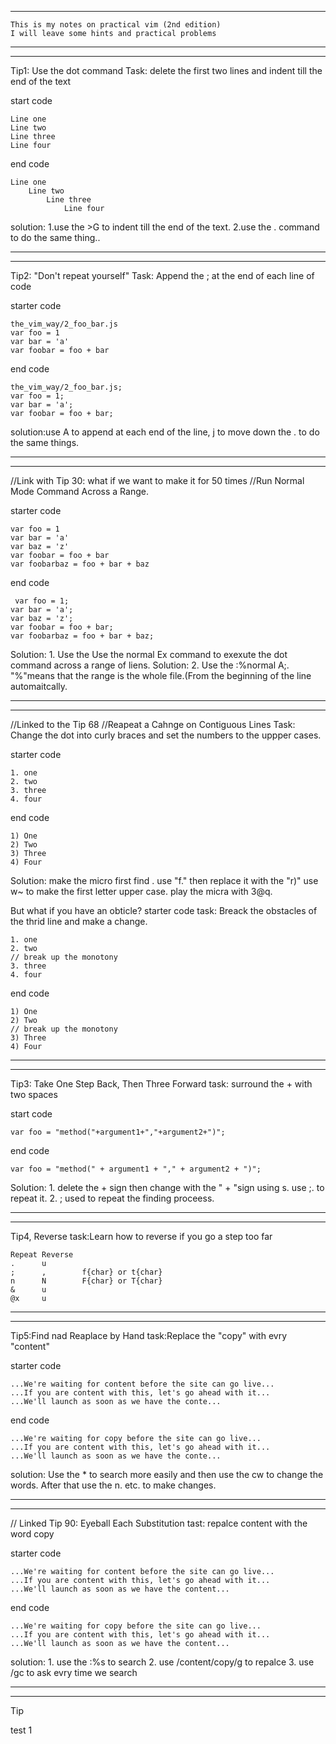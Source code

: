 *************************************
```
This is my notes on practical vim (2nd edition)
I will leave some hints and practical problems
```
*************************************
*************************************
Tip1:
Use the dot command
Task: delete the first two lines and indent till the end of the text

start code
```
Line one
Line two
Line three
Line four
```

end code
```
Line one
    Line two
        Line three
            Line four
```

solution: 1.use the >G to indent till the end of the text.
          2.use the . command to do the same thing..
          
*************************************
*************************************
Tip2:
"Don't repeat yourself"
Task: Append the ; at the end of each line of code

starter code
```
the_vim_way/2_foo_bar.js
var foo = 1
var bar = 'a'
var foobar = foo + bar
```

end code
```
the_vim_way/2_foo_bar.js;
var foo = 1;
var bar = 'a';
var foobar = foo + bar;
```
solution:use A to append at each end of the line, j to move down the . to do the same things.
*************************************
*************************************
//Link with Tip 30: what if we want to make it for 50 times
//Run Normal Mode Command Across a Range.

starter code
```
var foo = 1
var bar = 'a'
var baz = 'z'
var foobar = foo + bar
var foobarbaz = foo + bar + baz
```

end code
```
 var foo = 1;
var bar = 'a';
var baz = 'z';
var foobar = foo + bar;
var foobarbaz = foo + bar + baz;
```
Solution: 1. Use the Use the normal Ex command to exexute the dot command across a range of liens.
Solution: 2. Use the :%normal A;. "%"means that the range is the whole file.(From the beginning of the line automaitcally.
*************************************
*************************************
//Linked to the Tip 68
//Reapeat a Cahnge on Contiguous Lines
Task: Change the dot into curly braces and set the numbers to the uppper cases.

starter code
```
1. one
2. two
3. three
4. four
```

end code
```
1) One
2) Two
3) Three
4) Four
```
Solution: make the micro first find . use "f." then replace it with the "r)" use w~ to make the first letter upper case. play the micra with 3@q.

But what if you have an obticle?
starter code
task: Breack the obstacles of the thrid line and make a change.
```
1. one
2. two
// break up the monotony
3. three
4. four
```
end code
```
1) One
2) Two
// break up the monotony
3) Three
4) Four
```

*************************************
*************************************
Tip3:
Take One Step Back, Then Three Forward
task: surround the + with two spaces

start code
```
var foo = "method("+argument1+","+argument2+")";
```

end code
```
var foo = "method(" + argument1 + "," + argument2 + ")";
```

Solution: 1. delete the + sign then change with the " + "sign using s.
use ;. to repeat it.
          2. ; used to repeat the finding proceess.


*************************************
*************************************
Tip4, Reverse
task:Learn how to reverse if you go a step too far
```
Repeat Reverse
.      u        
;      ,        f{char} or t{char}
n      N        F{char} or T{char}
&      u
@x     u
```

*************************************
*************************************
Tip5:Find nad Reaplace by Hand
task:Replace the "copy" with evry "content"

starter code
```
...We're waiting for content before the site can go live...
...If you are content with this, let's go ahead with it...
...We'll launch as soon as we have the conte...
```

end code
```
...We're waiting for copy before the site can go live...
...If you are content with this, let's go ahead with it...
...We'll launch as soon as we have the conte...
```
solution: Use the * to search more easily and then use the cw to change the words.
          After that use the n. etc. to make changes.
*************************************
*************************************
// Linked Tip 90: Eyeball Each Substitution
tast: repalce content with the word copy

starter code
```
...We're waiting for content before the site can go live...
...If you are content with this, let's go ahead with it...
...We'll launch as soon as we have the content...
```

end code
```
...We're waiting for copy before the site can go live...
...If you are content with this, let's go ahead with it...
...We'll launch as soon as we have the content...
```
solution: 1. use the :%s to search
          2. use /content/copy/g to repalce
          3. use /gc to ask evry time we search

*************************************
*************************************
Tip 

test 1
